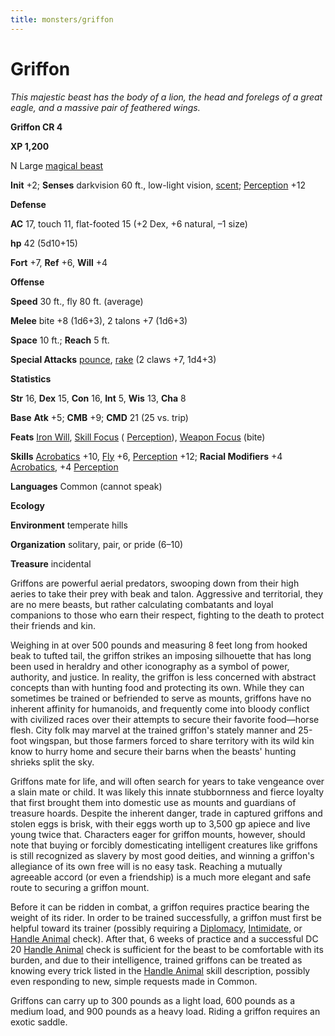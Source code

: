 ```yaml
---
title: monsters/griffon
---
```

# Griffon

_This majestic beast has the body of a lion, the head and forelegs of a great eagle, and a massive pair of feathered wings._

**Griffon CR 4**

**XP 1,200**

N Large [magical beast](creatureTypes.md#_magical-beast)

**Init** +2; **Senses** darkvision 60 ft., low-light vision, [scent](universalMonsterRules.md#_scent); [Perception](../skills/perception.md#_perception) +12

**Defense**

**AC** 17, touch 11, flat-footed 15 (+2 Dex, +6 natural, –1 size)

**hp** 42 (5d10+15)

**Fort** +7, **Ref** +6, **Will** +4

**Offense**

**Speed** 30 ft., fly 80 ft. (average)

**Melee** bite +8 (1d6+3), 2 talons +7 (1d6+3)

**Space** 10 ft.; **Reach** 5 ft.

**Special Attacks** [pounce](universalMonsterRules.md#_pounce), [rake](universalMonsterRules.md#_rake) (2 claws +7, 1d4+3)

**Statistics**

**Str** 16, **Dex** 15, **Con** 16, **Int** 5, **Wis** 13, **Cha** 8

**Base**  **Atk** +5; **CMB** +9; **CMD** 21 (25 vs. trip)

**Feats** [Iron Will](../feats.md#_iron-will), [Skill Focus](../feats.md#_skill-focus) ( [Perception](../skills/perception.md#_perception)), [Weapon Focus](../feats.md#_weapon-focus) (bite)

**Skills** [Acrobatics](../skills/acrobatics.md#_acrobatics) +10, [Fly](../skills/fly.md#_fly) +6, [Perception](../skills/perception.md#_perception) +12; **Racial Modifiers** +4 [Acrobatics](../skills/acrobatics.md#_acrobatics), +4 [Perception](../skills/perception.md#_perception)

**Languages** Common (cannot speak)

**Ecology**

**Environment** temperate hills

**Organization** solitary, pair, or pride (6–10)

**Treasure** incidental

Griffons are powerful aerial predators, swooping down from their high aeries to take their prey with beak and talon. Aggressive and territorial, they are no mere beasts, but rather calculating combatants and loyal companions to those who earn their respect, fighting to the death to protect their friends and kin.

Weighing in at over 500 pounds and measuring 8 feet long from hooked beak to tufted tail, the griffon strikes an imposing silhouette that has long been used in heraldry and other iconography as a symbol of power, authority, and justice. In reality, the griffon is less concerned with abstract concepts than with hunting food and protecting its own. While they can sometimes be trained or befriended to serve as mounts, griffons have no inherent affinity for humanoids, and frequently come into bloody conflict with civilized races over their attempts to secure their favorite food—horse flesh. City folk may marvel at the trained griffon's stately manner and 25-foot wingspan, but those farmers forced to share territory with its wild kin know to hurry home and secure their barns when the beasts' hunting shrieks split the sky.

Griffons mate for life, and will often search for years to take vengeance over a slain mate or child. It was likely this innate stubbornness and fierce loyalty that first brought them into domestic use as mounts and guardians of treasure hoards. Despite the inherent danger, trade in captured griffons and stolen eggs is brisk, with their eggs worth up to 3,500 gp apiece and live young twice that. Characters eager for griffon mounts, however, should note that buying or forcibly domesticating intelligent creatures like griffons is still recognized as slavery by most good deities, and winning a griffon's allegiance of its own free will is no easy task. Reaching a mutually agreeable accord (or even a friendship) is a much more elegant and safe route to securing a griffon mount.

Before it can be ridden in combat, a griffon requires practice bearing the weight of its rider. In order to be trained successfully, a griffon must first be helpful toward its trainer (possibly requiring a [Diplomacy](../skills/diplomacy.md#_diplomacy), [Intimidate](../skills/intimidate.md#_intimidate), or [Handle Animal](../skills/handleAnimal.md#_handle-animal) check). After that, 6 weeks of practice and a successful DC 20 [Handle Animal](../skills/handleAnimal.md#_handle-animal) check is sufficient for the beast to be comfortable with its burden, and due to their intelligence, trained griffons can be treated as knowing every trick listed in the [Handle Animal](../skills/handleAnimal.md#_handle-animal) skill description, possibly even responding to new, simple requests made in Common.

Griffons can carry up to 300 pounds as a light load, 600 pounds as a medium load, and 900 pounds as a heavy load. Riding a griffon requires an exotic saddle.

